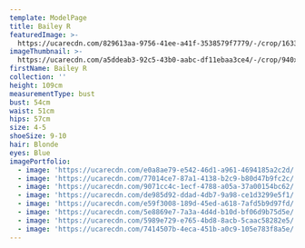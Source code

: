 ```yaml
---
template: ModelPage
title: Bailey R
featuredImage: >-
  https://ucarecdn.com/829613aa-9756-41ee-a41f-3538579f7779/-/crop/1633x1086/0,323/-/preview/
imageThumbnail: >-
  https://ucarecdn.com/a5ddeab3-92c5-43b0-aabc-df11ebaa3ce4/-/crop/940x1198/329,0/-/preview/
firstName: Bailey R
collection: ''
height: 109cm
measurementType: bust
bust: 54cm
waist: 51cm
hips: 57cm
size: 4-5
shoeSize: 9-10
hair: Blonde
eyes: Blue
imagePortfolio:
  - image: 'https://ucarecdn.com/e0a8ae79-e542-46d1-a961-4694185a2c2d/'
  - image: 'https://ucarecdn.com/77014ce7-87a1-4138-b2c9-b80d47b9fc2c/'
  - image: 'https://ucarecdn.com/9071cc4c-1ecf-4788-a05a-37a00154bc62/'
  - image: 'https://ucarecdn.com/de985d92-ddad-4db7-9a98-ce1d3299e5f1/'
  - image: 'https://ucarecdn.com/e59f3008-189d-45ed-a618-7afd5b9d97fd/'
  - image: 'https://ucarecdn.com/5e8869e7-7a3a-4d4d-b10d-bf06d9b75d5e/'
  - image: 'https://ucarecdn.com/5989e729-e765-4bd8-8acb-5caac58282e5/'
  - image: 'https://ucarecdn.com/7414507b-4eca-451b-a0c9-105e783f8a5e/'
---
```


